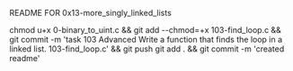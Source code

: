 README FOR 0x13-more_singly_linked_lists

chmod u+x 0-binary_to_uint.c && git add --chmod=+x 103-find_loop.c && git commit -m 'task 103 Advanced Write a function that finds the loop in a linked list. 103-find_loop.c' && git push
git add . && git commit -m 'created readme'